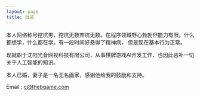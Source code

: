 ```yaml
---
layout: page
title: 自述
---
```


本人网络称号挖坑男，挖坑无数弃坑无数。在程序领域野心勃勃但能力有限。什么都想学，什么都在学。有一段时间好悬得了精神病，
但是现在基本行为正常。

现就职于沈阳光音网视科技有限公司，从事棋牌游戏AI开发工作，也因此恶补一切关于人工智能的知识。

本人已婚，妻子是一名无名画家，感谢他给我的鼓励和支持。

Email : c@thebgame.com